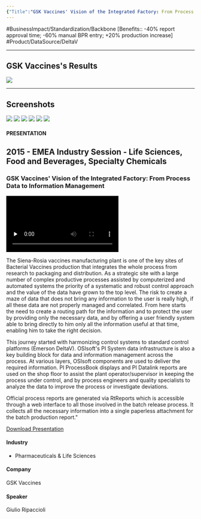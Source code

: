 ```yaml
---
{"Title":"GSK Vaccines' Vision of the Integrated Factory: From Process Data to Information Management","Year":"2015","Industry":"Pharmaceuticals & Life Sciences","URL":"https://resources.osisoft.com/presentations/gsk-vaccines--vision-of-the-integrated-factory--from-process-data-to-information-management/","PDF":"https://cdn.osisoft.com/corp/en/media/presentations/2015/EMEA2015/PDF/UC15EU02PH03_GSKVaccines_Ripaccioli_GSKVaccinesVisionoftheIntegratedFactoryFromProcessDatatoInformationManagement.pdf","Company":"GSK Vaccines","Keywords":["RtReports"],"dg-publish":true,"permalink":"/aveva/customer-stories/2015/2015-gsk-vaccines-gsk-vaccines-vision-of-the-integrated-factory-from-process-data-to-information-management/","dgPassFrontmatter":true}
---
```



#BusinessImpact/Standardization/Backbone
[Benefits:: -40% report approval time; -60% manual BPR entry; +20% production increase]
#Product/DataSource/DeltaV 

---
## GSK Vaccines's Results
![](https://i.imgur.com/Hxu13EI.png)

---
## Screenshots
![](https://i.imgur.com/J2UikL5.png)
![](https://i.imgur.com/vXIqqOZ.png)
![](https://i.imgur.com/lf19j2D.png)
![](https://i.imgur.com/ijP3hCd.png)
![](https://i.imgur.com/HCEZ2y7.png)
![](https://i.imgur.com/mvtSXd4.png)


#### PRESENTATION

## 2015 - EMEA Industry Session - Life Sciences, Food and Beverages, Specialty Chemicals

### GSK Vaccines' Vision of the Integrated Factory: From Process Data to Information Management

<video src="https://cdn.osisoft.com/corp/en/media/presentations/2015/EMEA2015/Video/UC15EU02PH03_GSKVaccines_Ripaccioli_GSKVaccinesVisionoftheIntegratedFactoryFromProcessDatatoInformationManagement_v1.mp4" poster="https://cdn.osisoft.com/corp/en/media/presentations/2015/EMEA2015/Video/UC15EU02PH03_GSKVaccines_Ripaccioli_GSKVaccinesVisionoftheIntegratedFactoryFromProcessDatatoInformationManagement_v1.jpg" id="ctl00_MainContent_ctl00_presVideo" class="embed-responsive-item" style="background-color: black; max-width: 640px; max-height: 360px" preload="none" controls="controls"></video>

The Siena-Rosia vaccines manufacturing plant is one of the key sites of Bacterial Vaccines production that integrates the whole process from research to packaging and distribution. As a strategic site with a large number of complex productive processes assisted by computerized and automated systems the priority of a systematic and robust control approach and the value of the data have grown to the top level. The risk to create a maze of data that does not bring any information to the user is really high, if all these data are not properly managed and correlated. From here starts the need to create a routing path for the information and to protect the user by providing only the necessary data, and by offering a user friendly system able to bring directly to him only all the information useful at that time, enabling him to take the right decision.

This journey started with harmonizing control systems to standard control platforms (Emerson DeltaV). OSIsoft's PI System data infrastructure is also a key building block for data and information management across the process. At various layers, OSIsoft components are used to deliver the required information. PI ProcessBook displays and PI Datalink reports are used on the shop floor to assist the plant operator/supervisor in keeping the process under control, and by process engineers and quality specialists to analyze the data to improve the process or investigate deviations.

Official process reports are generated via RtReports which is accessible through a web interface to all those involved in the batch release process. It collects all the necessary information into a single paperless attachment for the batch production report."

[Download Presentation](https://cdn.osisoft.com/corp/en/media/presentations/2015/EMEA2015/PDF/UC15EU02PH03_GSKVaccines_Ripaccioli_GSKVaccinesVisionoftheIntegratedFactoryFromProcessDatatoInformationManagement.pdf)

#### Industry

- Pharmaceuticals & Life Sciences

#### Company

GSK Vaccines

#### Speaker

Giulio Ripaccioli
